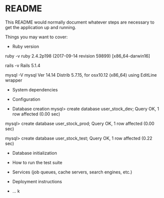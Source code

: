 # README

This README would normally document whatever steps are necessary to get the
application up and running.

Things you may want to cover:

* Ruby version

ruby -v
ruby 2.4.2p198 (2017-09-14 revision 59899) [x86_64-darwin16]

rails -v
Rails 5.1.4

mysql -V
mysql  Ver 14.14 Distrib 5.7.15, for osx10.12 (x86_64) using  EditLine wrapper

* System dependencies

* Configuration

* Database creation
mysql> create database user_stock_dev;
Query OK, 1 row affected (0.00 sec)

mysql> create database user_stock_prod;
Query OK, 1 row affected (0.00 sec)

mysql> create database user_stock_test;
Query OK, 1 row affected (0.22 sec)

* Database initialization

* How to run the test suite

* Services (job queues, cache servers, search engines, etc.)

* Deployment instructions

* ...
k
